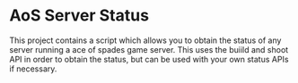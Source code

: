 # AoS Server Status

This project contains a script which allows you to obtain the status of any server running a ace of spades game server. This uses the buiild and shoot API in order to obtain the status, but can
be used with your own status APIs if necessary.